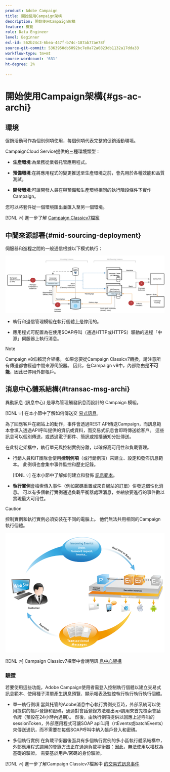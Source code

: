 ```yaml
---
product: Adobe Campaign
title: 開始使用Campaign架構
description: 開始使用Campaign架構
feature: 概覽
role: Data Engineer
level: Beginner
exl-id: 562b24c3-6bea-447f-b74c-187ab77ae78f
source-git-commit: 5363950db5092bc7e0a72a0823db1132a17dda33
workflow-type: tm+mt
source-wordcount: '631'
ht-degree: 2%

---
```


# 開始使用Campaign架構{#gs-ac-archi}

## 環境

促銷活動可作為個別例項使用，每個例項代表完整的促銷活動環境。

CampaignCloud Service提供的三種環境類型：

* **生產環境**:為業務從業者托管應用程式。

* **預備環境**:在將應用程式的變更推送至生產環境之前，會先用於各種效能和品質測試。

* **開發環境**:可讓開發人員在與預備和生產環境相同的執行階段條件下實作Campaign。

您可以將套件從一個環境匯出並匯入至另一個環境。

[!DNL :arrow_upper_right:] 進一步了解 [Campaign Classicv7檔案](https://experienceleague.adobe.com/docs/campaign-classic/using/getting-started/administration-basics/working-with-data-packages.html)

## 中間來源部署{#mid-sourcing-deployment}

伺服器和進程之間的一般通信根據以下模式執行：

![](assets/architecture.png)

* 執行和退信管理模組在執行個體上是停用的。

* 應用程式可配置為在使用SOAP呼叫（通過HTTP或HTTPS）驅動的遠程「中源」伺服器上執行消息。

>[!NOTE]
>
> Campaign v8仰賴混合架構。 如果您要從Campaign Classicv7轉換，請注意所有傳送都會經過中間來源伺服器。
> 因此，在Campaign v8中，內部路由是&#x200B;**不可能**，因此已停用外部帳戶。

## 消息中心體系結構{#transac-msg-archi}

異動訊息 (訊息中心) 是專為管理觸發訊息而設計的 Campaign 模組。

[!DNL :bulb:] 在本小節中了解如何傳送交 [易式訊息](../send/transactional.md)。

為了回應客戶在網站上的動作，事件會透過REST API傳送Campaign，而訊息範本會填入透過API呼叫提供的資訊或資料，而交易式訊息會即時傳送給客戶。 這些訊息可以個別傳送，或透過電子郵件、簡訊或推播通知分批傳送。

在此特定架構中，執行單元與控制實例分離，以確保高可用性和負載管理。

* 行銷人員和IT團隊會使用&#x200B;**控制例項**（或行銷例項）來建立、設定和發佈訊息範本。 此例項也會集中事件監控和歷史記錄。

   [!DNL :bulb:] 在本小節中了解如何建立和發佈 [訊息範本](../send/transactional.md)。

* **執行實例**&#x200B;會檢索傳入事件（例如密碼重置或來自網站的訂單）併發送個性化消息。 可以有多個執行實例通過負載平衡器處理消息，並縮放要進行的事件數以實現最大可用性。

>[!CAUTION]
>
>控制實例和執行實例必須安裝在不同的電腦上。 他們無法共用相同的Campaign執行個體。

![](assets/messagecenter_diagram.png)

[!DNL :arrow_upper_right:] Campaign Classicv7檔案中會說明訊 [息中心架構](https://experienceleague.adobe.com/docs/campaign-classic/using/transactional-messaging/introduction/transactional-messaging-architecture.html?lang=en#transactional-messaging)

### 驗證

若要使用這些功能，Adobe Campaign使用者需登入控制執行個體以建立交易式訊息範本、使用種子清單產生訊息預覽、顯示報表及監控執行執行執行執行個體。

* 單一執行例項
當與托管的Adobe消息中心執行實例交互時，外部系統可以使用提供的帳戶登錄和密碼，通過對會話登錄方法發出api調用來首先檢索會話令牌（預設在24小時內過期）。
然後，由執行例項提供以回應上述呼叫的sessionToken，外部應用程式可讓SOAP api叫用（rtEvents或batchEvents）來傳送通訊，而不需要在每個SOAP呼叫中納入帳戶登入和密碼。

* 多個執行實例
在負載平衡器後面具有多個執行實例的多小區執行體系結構中，外部應用程式調用的登錄方法正在通過負載平衡器：因此，無法使用以權杖為基礎的驗證。 需要基於用戶/密碼的身份驗證。

[!DNL :arrow_upper_right:] 進一步了解Campaign Classicv7檔案中 [的交易式訊息事件](https://experienceleague.adobe.com/docs/campaign-classic/using/transactional-messaging/introduction/event-description.html?lang=en#about-transactional-messaging-datamodel)